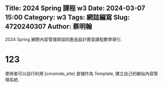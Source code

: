 Title: 2024 Spring 課程 w3
Date: 2024-03-07 15:00
Category: w3
Tags: 網誌編寫
Slug: 4720240307
Author: 蔡明翰
---

2024 Spring 網際內容管理與協同產品設計實習課程教學導引.

<!-- PELICAN_END_SUMMARY -->

# 123
使用者可以自行利用 [cmsimde_site] 倉儲作為 Template, 建立自己的網站內容管理系統.